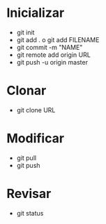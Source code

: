 # Inicializar
* git init
* git add .  o  git add FILENAME
* git commit -m "NAME"
* git remote add origin URL
* git push -u origin master

# Clonar
* git clone URL

# Modificar
* git pull
* git push

# Revisar
* git status